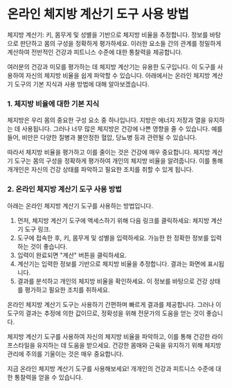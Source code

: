 온라인 체지방 계산기 도구 사용 방법
====================

체지방 계산기: 키, 몸무게 및 성별을 기반으로 체지방 비율을 추정합니다. 정보를 바탕으로 판단하고 몸의 구성을 정확하게 평가하세요. 이러한 요소들 간의 관계를 정밀하게 계산하여 전반적인 건강과 피트니스 수준에 대한 통찰력을 제공합니다.

여러분의 건강과 미모를 평가하는 데 체지방 계산기는 유용한 도구입니다. 이 도구를 사용하여 자신의 체지방 비율을 쉽게 파악할 수 있습니다. 아래에서는 온라인 체지방 계산기 도구의 기본 지식과 사용 방법에 대해 알아보겠습니다.

### 1. 체지방 비율에 대한 기본 지식

체지방은 우리 몸의 중요한 구성 요소 중 하나입니다. 지방은 에너지 저장과 열을 유지하는 데 사용됩니다. 그러나 너무 많은 체지방은 건강에 나쁜 영향을 줄 수 있습니다. 예를 들어, 비만은 다양한 질병과 불안정한 혈압, 당뇨병 등과 관련될 수 있습니다.

따라서 체지방 비율을 평가하고 이를 줄이는 것은 건강에 매우 중요합니다. 체지방 계산기 도구는 몸의 구성을 정확하게 평가하여 개인의 체지방 비율을 알려줍니다. 이를 통해 개개인은 자신의 건강 상태를 파악하고 필요한 조치를 취할 수 있게 됩니다.

### 2. 온라인 체지방 계산기 도구 사용 방법

아래는 온라인 체지방 계산기 도구를 사용하는 방법입니다.

1. 먼저, 체지방 계산기 도구에 액세스하기 위해 다음 링크를 클릭하세요: 체지방 계산기 도구 링크.
2. 도구에 접속한 후, 키, 몸무게 및 성별을 입력하세요. 가능한 한 정확한 정보를 입력하는 것이 좋습니다.
3. 입력이 완료되면 "계산" 버튼을 클릭하세요.
4. 계산기는 입력한 정보를 기반으로 체지방 비율을 추정합니다. 결과는 화면에 표시됩니다.
5. 결과를 분석하고 개인의 체지방 비율을 확인하세요. 이 정보를 바탕으로 건강 상태를 평가하고 필요한 조치를 취하세요.

온라인 체지방 계산기 도구는 사용하기 간편하며 빠르게 결과를 제공합니다. 그러나 이 도구의 결과는 추정에 의한 값이므로, 정확성을 위해 전문가의 도움을 얻는 것이 좋습니다.

체지방 계산기 도구를 사용하여 자신의 체지방 비율을 파악하고, 이를 통해 건강한 라이프스타일을 유지하는 데 도움을 받으세요. 건강한 몸매와 근육을 유지하기 위해 체지방 관리에 주의를 기울이는 것은 매우 중요합니다.

지금 온라인 체지방 계산기 도구를 사용해보세요! 개개인의 건강과 피트니스 수준에 대한 통찰력을 얻을 수 있습니다.